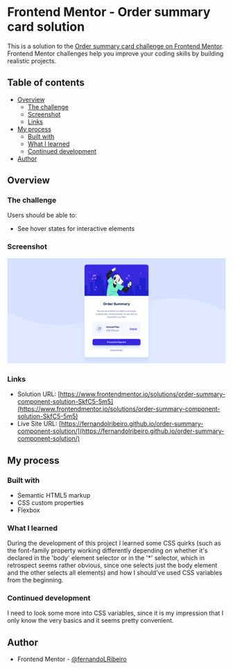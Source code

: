 # Frontend Mentor - Order summary card solution

This is a solution to the [Order summary card challenge on Frontend Mentor](https://www.frontendmentor.io/challenges/order-summary-component-QlPmajDUj). Frontend Mentor challenges help you improve your coding skills by building realistic projects.

## Table of contents

- [Overview](#overview)
  - [The challenge](#the-challenge)
  - [Screenshot](#screenshot)
  - [Links](#links)
- [My process](#my-process)
  - [Built with](#built-with)
  - [What I learned](#what-i-learned)
  - [Continued development](#continued-development)
- [Author](#author)

## Overview

### The challenge

Users should be able to:

- See hover states for interactive elements

### Screenshot

![](./screenshot.png)

### Links

- Solution URL: [https://www.frontendmentor.io/solutions/order-summary-component-solution-SkfC5-5m5](https://www.frontendmentor.io/solutions/order-summary-component-solution-SkfC5-5m5)
- Live Site URL: [https://fernandolribeiro.github.io/order-summary-component-solution/](https://fernandolribeiro.github.io/order-summary-component-solution/)

## My process

### Built with

- Semantic HTML5 markup
- CSS custom properties
- Flexbox

### What I learned

During the development of this project I learned some CSS quirks (such as the font-family property working differently depending on whether it's declared in the 'body' element selector or in the '\*' selector, which in retrospect seems rather obvious, since one selects just the body element and the other selects all elements) and how I should've used CSS variables from the beginning.

### Continued development

I need to look some more into CSS variables, since it is my impression that I only know the very basics and it seems pretty convenient.

## Author

- Frontend Mentor - [@fernandoLRibeiro](https://www.frontendmentor.io/profile/fernandoLRibeiro)
